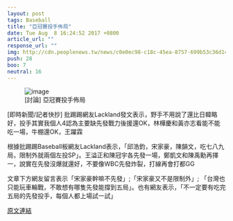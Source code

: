 ```yaml
---
layout: post
tags: Baseball
title: "亞冠賽投手佈局"
date: Tue Aug  8 16:24:52 2017 +0800
article_url: ""
response_url: ""
img: http://cdn.peoplenews.tw/news/c0e0ec98-c18c-45ea-8757-699b53c36d14.jpg
push: 28
boo: 7
neutral: 16
---
```


<figure>
<img src="http://cdn.peoplenews.tw/news/c0e0ec98-c18c-45ea-8757-699b53c36d14.jpg" alt="image">
<figcaption>
[討論] 亞冠賽投手佈局
</figcaption>
</figure>



[即時新聞/記者快抄] 批踢踢網友Lackland發文表示，野手不用說了還比日韓略好，投手其實我個人4認為主要缺先發戰力後援還OK，林樺慶和黃亦志看能不能吃一場，牛棚還OK，王躍霖

根據批踢踢Baseball板網友Lackland表示，「邱浩鈞，宋家豪，陳韻文，吃七八九局，限制外就兩個左投SP」。王溢正和陳冠宇各先發一場，鄭凱文和陳禹勳再擇一，說實在先發沒爆就還好，不要像WBC先發炸裂，打線再會打都GG

文章下方網友留言表示「宋家豪幹嘛不先發」;「宋家豪又不是限制外」; 「台灣也只能玩車輪戰，不敢想有哪隻先發能撐到五局」。也有網友表示，「不一定要有吃完五局的先發投手，每個人都上場試一試」

<a href = "https://www.ptt.cc/bbs/Baseball/M.1502180694.A.234.html">原文連結</a>


